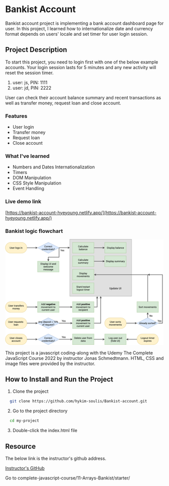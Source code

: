 # Bankist Account

Bankist account project is implementing a bank account dashboard page for user. In this project, I learned how to internationalize date and currency format depends on users' locale and set timer for user login session.

## Project Description

To start this project, you need to login first with one of the below example accounts. Your login session lasts for 5 minutes and any new activity will reset the session timer.

1. user: js, PIN: 1111
2. user: jd, PIN: 2222

User can check their account balance summary and recent transactions as well as transfer money, request loan and close account.

### Features

- User login
- Transfer money
- Request loan
- Close account

### What I've learned

- Numbers and Dates Internationalization
- Timers
- DOM Manipulation
- CSS Style Manipulation
- Event Handling

### Live demo link

[https://bankist-account-hyeyoung.netlify.app/](https://bankist-account-hyeyoung.netlify.app/)

### Bankist logic flowchart

![Bankist logic flowchart](https://github.com/jonasschmedtmann/complete-javascript-course/blob/master/11-Arrays-Bankist/final/Bankist-flowchart.png?raw=true)

This project is a javascript coding-along with the Udemy The Complete JavaScript Course 2022 by instructor Jonas Schmedtmann. HTML, CSS and image files were provided by the instructor.

## How to Install and Run the Project

1. Clone the project

```bash
  git clone https://github.com/hykim-soulis/Bankist-account.git
```

2. Go to the project directory

```bash
  cd my-project
```

3. Double-click the index.html file

## Resource

The below link is the instructor's github address.

[Instructor's GitHub](https://github.com/jonasschmedtmann/complete-javascript-course.git)

Go to complete-javascript-course/11-Arrays-Bankist/starter/
